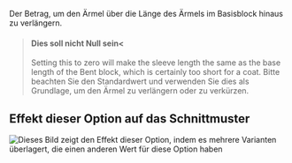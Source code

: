 Der Betrag, um den Ärmel über die Länge des Ärmels im Basisblock hinaus zu verlängern.

> #### Dies soll nicht Null sein<
>
> Setting this to zero will make the sleeve length the same as the base length of the Bent block, which is certainly too short for a coat. Bitte beachten Sie den Standardwert und verwenden Sie dies als Grundlage, um den Ärmel zu verlängern oder zu verkürzen.

## Effekt dieser Option auf das Schnittmuster

![Dieses Bild zeigt den Effekt dieser Option, indem es mehrere Varianten überlagert, die einen anderen Wert für diese Option haben](bent_sleevelengthbonus_sample.svg "Effekt dieser Option auf das Schnittmuster")

